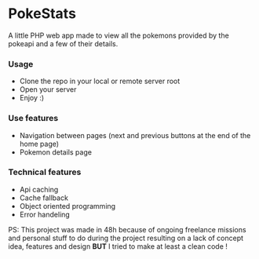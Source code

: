 # PokeStats

A little PHP web app made to view all the pokemons provided by the pokeapi and a few of their details.

### Usage

- Clone the repo in your local or remote server root
- Open your server
- Enjoy :)

### Use features

- Navigation between pages (next and previous buttons at the end of the home page)
- Pokemon details page

### Technical features

- Api caching
- Cache fallback
- Object oriented programming
- Error handeling

PS: This project was made in 48h because of ongoing freelance missions and personal stuff to do during the project resulting on a lack of concept idea, features and design **BUT** I tried to make at least a clean code !